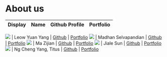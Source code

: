 # About us

Display | Name | Github Profile | Portfolio 
--------|:----:|:--------------:|:---------:

![](https://via.placeholder.com/100.png?text=Photo) | Leow Yuan Yang | [Github](https://github.com/leowyy99) | [Portfolio](docs/team/johndoe.md)
![](https://via.placeholder.com/100.png?text=Photo) | Madhan Selvapandian | [Github](https://github.com/madhanse) | [Portfolio](docs/team/johndoe.md)
![](https://via.placeholder.com/100.png?text=Photo) | Ma Zijian | [Github](https://github.com/MAZJ124) | [Portfolio](docs/team/johndoe.md)
![](https://via.placeholder.com/100.png?text=Photo) | Jiale Sun | [Github](https://github.com/Jiale-Sun) | [Portfolio](docs/team/johndoe.md)
![](https://via.placeholder.com/100.png?text=Photo) | Ng Cheng Yang, Titus | [Github](https://github.com/) | [Portfolio](docs/team/johndoe.md)
